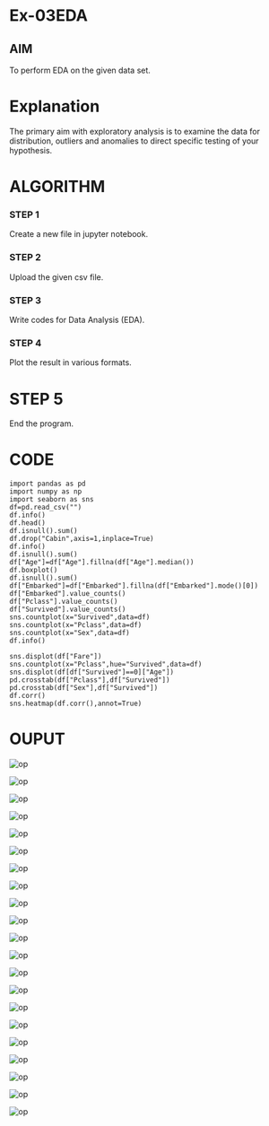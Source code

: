 # Ex-03EDA

## AIM
To perform EDA on the given data set. 

# Explanation
The primary aim with exploratory analysis is to examine the data for distribution, outliers and 
anomalies to direct specific testing of your hypothesis.
 

# ALGORITHM
### STEP 1
Create a new file in jupyter notebook.
### STEP 2
Upload the given csv file.
### STEP 3
Write codes for Data Analysis (EDA).
### STEP 4
Plot the result in various formats.
# STEP 5
End the program.
# CODE
```
import pandas as pd
import numpy as np
import seaborn as sns
df=pd.read_csv("")
df.info()
df.head()
df.isnull().sum()
df.drop("Cabin",axis=1,inplace=True)
df.info()
df.isnull().sum()
df["Age"]=df["Age"].fillna(df["Age"].median())
df.boxplot()
df.isnull().sum()
df["Embarked"]=df["Embarked"].fillna(df["Embarked"].mode()[0])
df["Embarked"].value_counts()
df["Pclass"].value_counts()
df["Survived"].value_counts()
sns.countplot(x="Survived",data=df)
sns.countplot(x="Pclass",data=df)
sns.countplot(x="Sex",data=df)
df.info()

sns.displot(df["Fare"])
sns.countplot(x="Pclass",hue="Survived",data=df)
sns.displot(df[df["Survived"]==0]["Age"])
pd.crosstab(df["Pclass"],df["Survived"])
pd.crosstab(df["Sex"],df["Survived"])
df.corr()
sns.heatmap(df.corr(),annot=True)
```
# OUPUT
![op](op1.png)

![op](op2.png)

![op](op3.png)

![op](op4.png)

![op](op5.png)

![op](op6.png)

![op](op7.png)

![op](op8.png)

![op](op9.png)

![op](op10.png)

![op](op11.png)

![op](op12.png)

![op](op13.png)

![op](op14.png)

![op](op15.png)

![op](op16.png)

![op](op17.png)

![op](op18.png)

![op](op19.png)

![op](op20.png)

![op](op21.png)